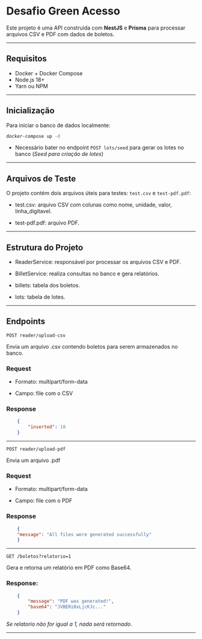 # Desafio Green Acesso

Este projeto é uma API construída com **NestJS** e **Prisma** para processar arquivos CSV e PDF com dados de boletos.

---

## Requisitos

- Docker + Docker Compose
- Node.js 18+
- Yarn ou NPM

---

## Inicialização

Para iniciar o banco de dados localmente:

```bash
docker-compose up -d
```

- Necessário bater no endpoint `POST lots/seed` para gerar os lotes no banco (*Seed para criação de lotes*)

---

## Arquivos de Teste

O projeto contém dois arquivos úteis para testes: `test.csv` e `test-pdf.pdf`:

- test.csv: arquivo CSV com colunas como nome, unidade, valor, linha_digitavel.

- test-pdf.pdf: arquivo PDF.

---

## Estrutura do Projeto

- ReaderService: responsável por processar os arquivos CSV e PDF.

- BilletService: realiza consultas no banco e gera relatórios.

- billets: tabela dos boletos.

- lots: tabela de lotes.

---

## Endpoints

`POST reader/upload-csv`

Envia um arquivo .csv contendo boletos para serem armazenados no banco.

### Request

- Formato: multipart/form-data

- Campo: file com o CSV

### Response

```json
    {
        "inserted": 10
    }
```

---

`POST reader/upload-pdf`

Envia um arquivo .pdf

### Request

- Formato: multipart/form-data

- Campo: file com o PDF

### Response

```json
    {
    "message": "All files were generated successfully"
    }
```

---

`GET /boletos?relatorio=1`

Gera e retorna um relatório em PDF como Base64.

### Response:

```json
    {
        "message": "PDF was generated!",
        "base64": "JVBERi0xLjcKJc..."
    }
```

*Se relatorio não for igual a 1, nada será retornado*.

---
